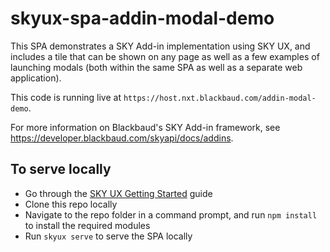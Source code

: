 # skyux-spa-addin-modal-demo

This SPA demonstrates a SKY Add-in implementation using SKY UX, and includes a tile that can be shown on any page as well as a few examples
of launching modals (both within the same SPA as well as a separate web application).

This code is running live at `https://host.nxt.blackbaud.com/addin-modal-demo`.

For more information on Blackbaud's SKY Add-in framework, see https://developer.blackbaud.com/skyapi/docs/addins.

## To serve locally

- Go through the <a href="https://developer.blackbaud.com/skyux/learn/get-started" target="_blank">SKY UX Getting Started</a> guide
- Clone this repo locally
- Navigate to the repo folder in a command prompt, and run `npm install` to install the required modules
- Run `skyux serve` to serve the SPA locally
